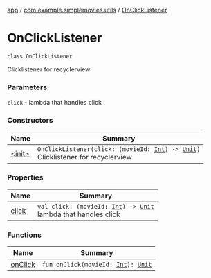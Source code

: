 [app](../../index.md) / [com.example.simplemovies.utils](../index.md) / [OnClickListener](./index.md)

# OnClickListener

`class OnClickListener`

Clicklistener for recyclerview

### Parameters

`click` - lambda that handles click

### Constructors

| Name | Summary |
|---|---|
| [&lt;init&gt;](-init-.md) | `OnClickListener(click: (movieId: `[`Int`](https://kotlinlang.org/api/latest/jvm/stdlib/kotlin/-int/index.html)`) -> `[`Unit`](https://kotlinlang.org/api/latest/jvm/stdlib/kotlin/-unit/index.html)`)`<br>Clicklistener for recyclerview |

### Properties

| Name | Summary |
|---|---|
| [click](click.md) | `val click: (movieId: `[`Int`](https://kotlinlang.org/api/latest/jvm/stdlib/kotlin/-int/index.html)`) -> `[`Unit`](https://kotlinlang.org/api/latest/jvm/stdlib/kotlin/-unit/index.html)<br>lambda that handles click |

### Functions

| Name | Summary |
|---|---|
| [onClick](on-click.md) | `fun onClick(movieId: `[`Int`](https://kotlinlang.org/api/latest/jvm/stdlib/kotlin/-int/index.html)`): `[`Unit`](https://kotlinlang.org/api/latest/jvm/stdlib/kotlin/-unit/index.html) |
